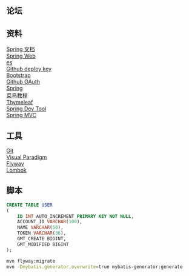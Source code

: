
## 论坛

## 资料  
[Spring 文档](https://spring.io/guides)  
[Spring Web](https://spring.io/guides/gs/serving-web-content/)  
[es](https://elasticsearch.cn/)  
[Github deploy key](https://developer.github.com/v3/guides/managing-deploy-keys/#deploy-keys)  
[Bootstrap](https://v3.bootcss.com/getting-started/)  
[Github OAuth](https://developer.github.com/apps/building-oauth-apps/creating-an-oauth-app/)  
[Spring](https://docs.spring.io/spring-boot/docs/2.0.0.RC1/reference/htmlsingle/#boot-features-configure-datasource)   
[菜鸟教程](https://www.runoob.com/mysql/mysql-tutorial.html)  
[Thymeleaf](https://www.thymeleaf.org/doc/tutorials/3.0/usingthymeleaf.html#introducing-thymeleaf)  
[Spring Dev Tool](https://docs.spring.io/spring-boot/docs/2.0.0.RC1/reference/htmlsingle/#boot-features-configure-datasource)  
[Spring MVC](https://docs.spring.io/spring/docs/5.0.3.RELEASE/spring-framework-reference/web.html)  


  
## 工具  
[Git](https://git-scm.com/downloads)  
[Visual Paradigm](https://www.visual-paradigm.com)  
[Flyway](https://flywaydb.org/getstarted/firststeps/maven)  
[Lombok](https://projectlombok.org/)  

## 脚本
```sql
CREATE TABLE USER 
(
    ID INT AUTO_INCREMENT PRIMARY KEY NOT NULL,
    ACCOUNT_ID VARCHAR(100),
    NAME VARCHAR(50),
    TOKEN VARCHAR(36),
    GMT_CREATE BIGINT,
    GMT_MODIFIED BIGINT
);
```
```bash
mvn flyway:migrate  
mvn -Dmybatis.generator.overwrite=true mybatis-generator:generate

```


